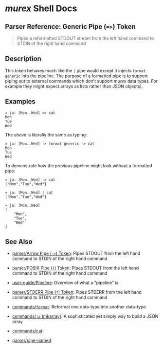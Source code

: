 # _murex_ Shell Docs

## Parser Reference: Generic Pipe (`=>`) Token

> Pipes a reformatted STDOUT stream from the left hand command to STDIN of the right hand command

## Description

This token behaves much like the `|` pipe would except it injects `format
generic` into the pipeline. The purpose of a formatted pipe is to support
piping out to external commands which don't support _murex_ data types. For
example they might expect arrays as lists rather than JSON objects).

## Examples

    » ja: [Mon..Wed] => cat
    Mon
    Tue
    Wed
    
The above is literally the same as typing:

    » ja: [Mon..Wed] -> format generic -> cat
    Mon
    Tue
    Wed
    
To demonstrate how the previous pipeline might look without a formatted pipe:

    » ja: [Mon..Wed] -> cat
    ["Mon","Tue","Wed"]
    
    » ja: [Mon..Wed] | cat
    ["Mon","Tue","Wed"]
    
    » ja: [Mon..Wed]
    [
        "Mon",
        "Tue",
        "Wed"
    ]

## See Also

* [parser/Arrow Pipe (`->`) Token](../parser/pipe-arrow.md):
  Pipes STDOUT from the left hand command to STDIN of the right hand command
* [parser/POSIX Pipe (`|`) Token](../parser/pipe-posix.md):
  Pipes STDOUT from the left hand command to STDIN of the right hand command
* [user-guide/Pipeline](../user-guide/pipeline.md):
  Overview of what a "pipeline" is
* [parser/STDERR Pipe (`?`) Token](../parser/pipe-err.md):
  Pipes STDERR from the left hand command to STDIN of the right hand command
* [commands/`format`](../commands/format.md):
  Reformat one data-type into another data-type
* [commands/`ja` (mkarray)](../commands/ja.md):
  A sophisticated yet simply way to build a JSON array
* [commands/cat](../commands/cat.md):
  
* [parser/pipe-named](../parser/pipe-named.md):
  